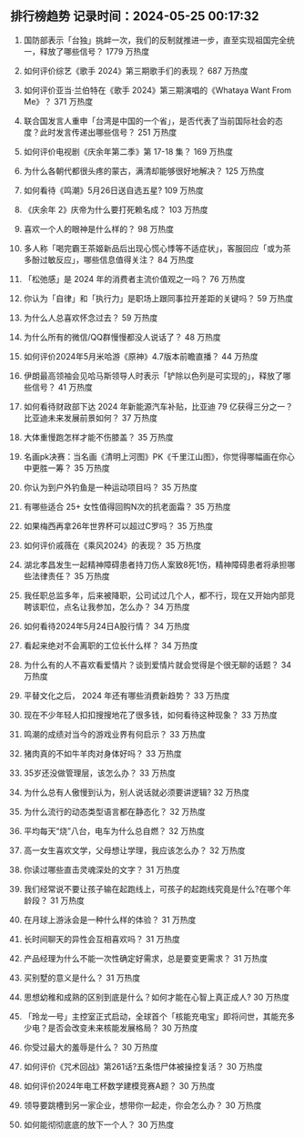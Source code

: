 
## 排行榜趋势 记录时间：2024-05-25 00:17:32
  
  1. 国防部表示「台独」挑衅一次，我们的反制就推进一步，直至实现祖国完全统一，释放了哪些信号？ 1779 万热度
    
  2. 如何评价综艺《歌手 2024》第三期歌手们的表现？ 687 万热度
    
  3. 如何评价亚当·兰伯特在《歌手 2024》第三期演唱的《Whataya Want From Me》？ 371 万热度
    
  4. 联合国发言人重申「台湾是中国的一个省」，是否代表了当前国际社会的态度？此时发言传递出哪些信号？ 251 万热度
    
  5. 如何评价电视剧《庆余年第二季》第 17-18 集？ 169 万热度
    
  6. 为什么各朝代都很头疼的蒙古，满清却能够很好地解决？ 125 万热度
    
  7. 如何看待《鸣潮》5月26日送自选五星? 109 万热度
    
  8. 《庆余年 2》庆帝为什么要打死赖名成？ 103 万热度
    
  9. 喜欢一个人的眼神是什么样的？ 98 万热度
    
  10. 多人称「喝完霸王茶姬新品后出现心慌心悸等不适症状」，客服回应「或为茶多酚过敏反应」，哪些信息值得关注？ 84 万热度
    
  11. 「松弛感」是 2024 年的消费者主流价值观之一吗？ 76 万热度
    
  12. 你认为「自律」和「执行力」是职场上跟同事拉开差距的关键吗？ 59 万热度
    
  13. 为什么人总喜欢怀念过去？ 59 万热度
    
  14. 为什么所有的微信/QQ群慢慢都没人说话了？ 48 万热度
    
  15. 如何评价2024年5月米哈游《原神》4.7版本前瞻直播？ 44 万热度
    
  16. 伊朗最高领袖会见哈马斯领导人时表示「铲除以色列是可实现的」，释放了哪些信号？ 41 万热度
    
  17. 如何看待财政部下达 2024 年新能源汽车补贴，比亚迪 79 亿获得三分之一？比亚迪未来发展前景如何？ 37 万热度
    
  18. 大体重慢跑怎样才能不伤膝盖？ 35 万热度
    
  19. 名画pk决赛：当名画《清明上河图》PK《千里江山图》，你觉得哪幅画在你心中更胜一筹？ 35 万热度
    
  20. 你认为到户外钓鱼是一种运动项目吗？ 35 万热度
    
  21. 有哪些适合 25+ 女性值得回购N次的抗老面霜？ 35 万热度
    
  22. 如果梅西再拿26年世界杯可以超过C罗吗？ 35 万热度
    
  23. 如何评价戚薇在《乘风2024》的表现？ 35 万热度
    
  24. 湖北孝昌发生一起精神障碍患者持刀伤人案致8死1伤，精神障碍患者将承担哪些法律责任？ 35 万热度
    
  25. 我任职总监多年，后来被降职，公司试过几个人，都不行，现在又开始内部竞聘该职位，点名让我参加，怎么办？ 34 万热度
    
  26. 如何看待2024年5月24日A股行情？ 34 万热度
    
  27. 看起来绝对不会离职的工位长什么样？ 34 万热度
    
  28. 为什么有的人不喜欢看爱情片？谈到爱情片就会觉得是个很无聊的话题？ 34 万热度
    
  29. 平替文化之后， 2024 年还有哪些消费新趋势？ 33 万热度
    
  30. 现在不少年轻人扣扣搜搜地花了很多钱，如何看待这种现象？ 33 万热度
    
  31. 鸣潮的成绩对当今的游戏业界有何启示？ 33 万热度
    
  32. 猪肉真的不如牛羊肉对身体好吗？ 33 万热度
    
  33. 35岁还没做管理层，该怎么办？ 33 万热度
    
  34. 为什么总有人傲慢到认为，别人说话就必须要讲逻辑? 32 万热度
    
  35. 为什么流行的动态类型语言都在静态化？ 32 万热度
    
  36. 平均每天“烧”八台，电车为什么总自燃？ 32 万热度
    
  37. 高一女生喜欢文学，父母想让学理，我应该怎么办？ 32 万热度
    
  38. 你读过哪些直击灵魂深处的文字？ 31 万热度
    
  39. 我们经常说不要让孩子输在起跑线上，可孩子的起跑线究竟是什么?在哪个年龄段？ 31 万热度
    
  40. 在月球上游泳会是一种什么样的体验？ 31 万热度
    
  41. 长时间聊天的异性会互相喜欢吗？ 31 万热度
    
  42. 产品经理为什么不能一次性确定好需求，总是要变更需求？ 31 万热度
    
  43. 买别墅的意义是什么？ 31 万热度
    
  44. 思想幼稚和成熟的区别到底是什么？如何才能在心智上真正成人? 30 万热度
    
  45. 「玲龙一号」主控室正式启动，全球首个「核能充电宝」即将问世，其能充多少电？是否会改变未来核能发展格局？ 30 万热度
    
  46. 你受过最大的羞辱是什么？ 30 万热度
    
  47. 如何评价《咒术回战》第261话?五条悟尸体被操控复活？ 30 万热度
    
  48. 如何评价2024年电工杯数学建模竞赛A题？ 30 万热度
    
  49. 领导要跳槽到另一家企业，想带你一起走，你会怎么办？ 30 万热度
    
  50. 如何能彻彻底底的放下一个人？ 30 万热度
    